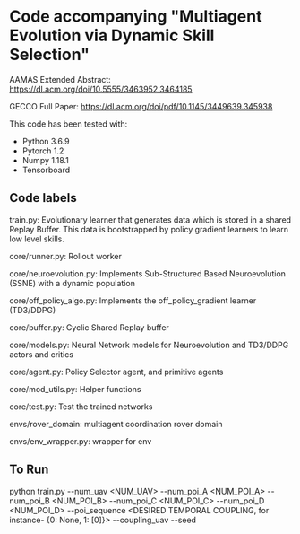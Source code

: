 # Code accompanying "Multiagent Evolution via Dynamic Skill Selection"
AAMAS Extended Abstract: https://dl.acm.org/doi/10.5555/3463952.3464185

GECCO Full Paper: https://dl.acm.org/doi/pdf/10.1145/3449639.345938

This code has been tested with:

- Python 3.6.9
- Pytorch 1.2
- Numpy 1.18.1
- Tensorboard

## Code labels 

train.py: Evolutionary learner that generates data which is stored in a shared Replay Buffer. This data is bootstrapped by policy gradient learners to learn low level skills. 

core/runner.py: Rollout worker

core/neuroevolution.py: Implements Sub-Structured Based Neuroevolution (SSNE) with a dynamic population

core/off_policy_algo.py: Implements the off_policy_gradient learner (TD3/DDPG) 

core/buffer.py: Cyclic Shared Replay buffer

core/models.py: Neural Network models for Neuroevolution and TD3/DDPG actors and critics

core/agent.py: Policy Selector agent, and primitive agents 

core/mod_utils.py: Helper functions

core/test.py: Test the trained networks

envs/rover_domain: multiagent coordination rover domain

envs/env_wrapper.py: wrapper for env

## To Run

python train.py --num_uav <NUM_UAV> --num_poi_A <NUM_POI_A> --num_poi_B <NUM_POI_B> --num_poi_C <NUM_POI_C> --num_poi_D <NUM_POI_D> --poi_sequence <DESIRED TEMPORAL COUPLING, for instance- {0: None, 1: [0]}> --coupling_uav <DESIRED SPATIAL COUPLING> --seed <SEED>
 

